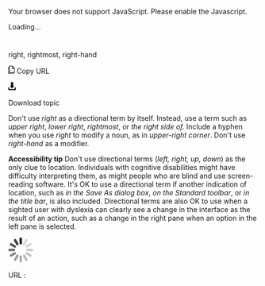 Your browser does not support JavaScript. Please enable the Javascript.

Loading...

# 

right, rightmost, right-hand

![Copy URL](media/right-rightmost-right-hand/Copy.png)
Copy URL

![Download](media/right-rightmost-right-hand/Download.png)

Download topic

Don't use *right* as a directional term by itself. Instead, use a term such as *upper right*, *lower right*, *rightmost*, or *the right side of.* Include a hyphen when you use *right* to modify a noun, as in *upper-right corner*. Don't use *right-hand* as a modifier.

**Accessibility tip** Don't use directional terms (*left, right, up, down*)
as the only clue to location. Individuals with
cognitive disabilities might have difficulty interpreting them,
as might people who are blind and use screen-reading
software. It's OK to use a directional term if another indication of
location, such as *in the Save As dialog box*, *on the Standard toolbar*, or *in the title bar*,
is also included. Directional terms are also OK to use when a
sighted user with dyslexia can clearly see a change in the interface as
the result of an action, such as a change in the right pane when an
option in the left pane is selected.

![In progress](media/right-rightmost-right-hand/activity-large.gif)

URL :
